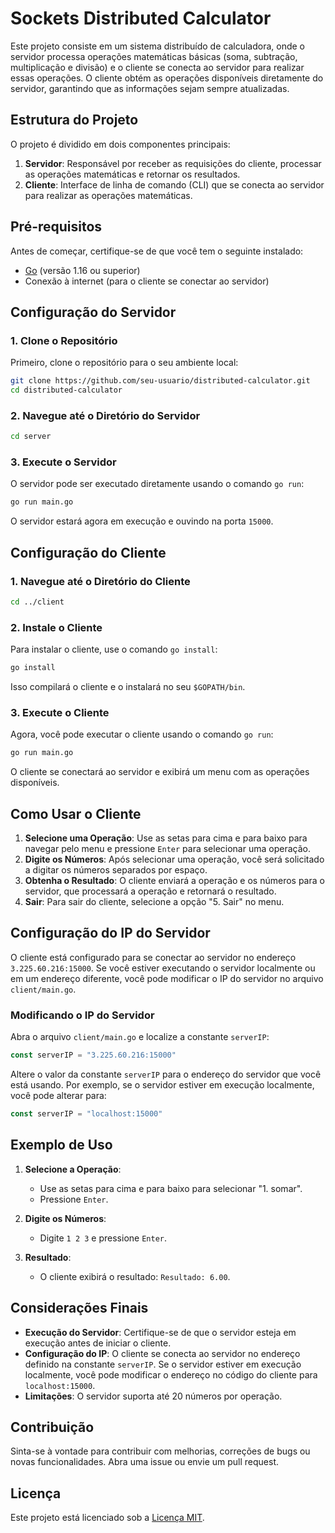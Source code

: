 # Sockets Distributed Calculator

Este projeto consiste em um sistema distribuído de calculadora, onde o servidor processa operações matemáticas básicas (soma, subtração, multiplicação e divisão) e o cliente se conecta ao servidor para realizar essas operações. O cliente obtém as operações disponíveis diretamente do servidor, garantindo que as informações sejam sempre atualizadas.

## Estrutura do Projeto

O projeto é dividido em dois componentes principais:

1. **Servidor**: Responsável por receber as requisições do cliente, processar as operações matemáticas e retornar os resultados.
2. **Cliente**: Interface de linha de comando (CLI) que se conecta ao servidor para realizar as operações matemáticas.

## Pré-requisitos

Antes de começar, certifique-se de que você tem o seguinte instalado:

- [Go](https://golang.org/dl/) (versão 1.16 ou superior)
- Conexão à internet (para o cliente se conectar ao servidor)

## Configuração do Servidor

### 1. Clone o Repositório

Primeiro, clone o repositório para o seu ambiente local:

```bash
git clone https://github.com/seu-usuario/distributed-calculator.git
cd distributed-calculator
```

### 2. Navegue até o Diretório do Servidor

```bash
cd server
```

### 3. Execute o Servidor

O servidor pode ser executado diretamente usando o comando `go run`:

```bash
go run main.go
```

O servidor estará agora em execução e ouvindo na porta `15000`.

## Configuração do Cliente

### 1. Navegue até o Diretório do Cliente

```bash
cd ../client
```

### 2. Instale o Cliente

Para instalar o cliente, use o comando `go install`:

```bash
go install
```

Isso compilará o cliente e o instalará no seu `$GOPATH/bin`.

### 3. Execute o Cliente

Agora, você pode executar o cliente usando o comando `go run`:

```bash
go run main.go
```

O cliente se conectará ao servidor e exibirá um menu com as operações disponíveis.

## Como Usar o Cliente

1. **Selecione uma Operação**: Use as setas para cima e para baixo para navegar pelo menu e pressione `Enter` para selecionar uma operação.
2. **Digite os Números**: Após selecionar uma operação, você será solicitado a digitar os números separados por espaço.
3. **Obtenha o Resultado**: O cliente enviará a operação e os números para o servidor, que processará a operação e retornará o resultado.
4. **Sair**: Para sair do cliente, selecione a opção "5. Sair" no menu.

## Configuração do IP do Servidor

O cliente está configurado para se conectar ao servidor no endereço `3.225.60.216:15000`. Se você estiver executando o servidor localmente ou em um endereço diferente, você pode modificar o IP do servidor no arquivo `client/main.go`.

### Modificando o IP do Servidor

Abra o arquivo `client/main.go` e localize a constante `serverIP`:

```go
const serverIP = "3.225.60.216:15000"
```

Altere o valor da constante `serverIP` para o endereço do servidor que você está usando. Por exemplo, se o servidor estiver em execução localmente, você pode alterar para:

```go
const serverIP = "localhost:15000"
```

## Exemplo de Uso

1. **Selecione a Operação**:
   - Use as setas para cima e para baixo para selecionar "1. somar".
   - Pressione `Enter`.

2. **Digite os Números**:
   - Digite `1 2 3` e pressione `Enter`.

3. **Resultado**:
   - O cliente exibirá o resultado: `Resultado: 6.00`.

## Considerações Finais

- **Execução do Servidor**: Certifique-se de que o servidor esteja em execução antes de iniciar o cliente.
- **Configuração do IP**: O cliente se conecta ao servidor no endereço definido na constante `serverIP`. Se o servidor estiver em execução localmente, você pode modificar o endereço no código do cliente para `localhost:15000`.
- **Limitações**: O servidor suporta até 20 números por operação.

## Contribuição

Sinta-se à vontade para contribuir com melhorias, correções de bugs ou novas funcionalidades. Abra uma issue ou envie um pull request.

## Licença

Este projeto está licenciado sob a [Licença MIT](LICENSE).
